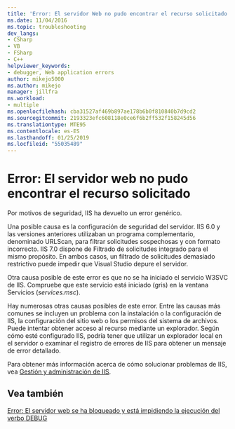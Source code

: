 ```yaml
---
title: 'Error: El servidor Web no pudo encontrar el recurso solicitado | Microsoft Docs'
ms.date: 11/04/2016
ms.topic: troubleshooting
dev_langs:
- CSharp
- VB
- FSharp
- C++
helpviewer_keywords:
- debugger, Web application errors
author: mikejo5000
ms.author: mikejo
manager: jillfra
ms.workload:
- multiple
ms.openlocfilehash: cba31527af469b897ae178b6b0f810840b7d9cd2
ms.sourcegitcommit: 2193323efc608118e0ce6f6b2ff532f158245d56
ms.translationtype: MTE95
ms.contentlocale: es-ES
ms.lasthandoff: 01/25/2019
ms.locfileid: "55035489"
---
```

# <a name="error-the-web-server-could-not-find-the-requested-resource"></a>Error: El servidor web no pudo encontrar el recurso solicitado
Por motivos de seguridad, IIS ha devuelto un error genérico.  

Una posible causa es la configuración de seguridad del servidor. IIS 6.0 y las versiones anteriores utilizaban un programa complementario, denominado URLScan, para filtrar solicitudes sospechosas y con formato incorrecto. IIS 7.0 dispone de Filtrado de solicitudes integrado para el mismo propósito. En ambos casos, un filtrado de solicitudes demasiado restrictivo puede impedir que Visual Studio depure el servidor.  

Otra causa posible de este error es que no se ha iniciado el servicio W3SVC de IIS. Compruebe que este servicio está iniciado (gris) en la ventana Servicios (*services.msc*).

Hay numerosas otras causas posibles de este error. Entre las causas más comunes se incluyen un problema con la instalación o la configuración de IIS, la configuración del sitio web o los permisos del sistema de archivos. Puede intentar obtener acceso al recurso mediante un explorador. Según cómo esté configurado IIS, podría tener que utilizar un explorador local en el servidor o examinar el registro de errores de IIS para obtener un mensaje de error detallado.  
  
 Para obtener más información acerca de cómo solucionar problemas de IIS, vea [Gestión y administración de IIS](/iis/manage/provisioning-and-managing-iis/iis-management-and-administration).  
  
## <a name="see-also"></a>Vea también  
 [Error: El servidor web se ha bloqueado y está impidiendo la ejecución del verbo DEBUG](../debugger/error-the-web-server-has-been-locked-down-and-is-blocking-the-debug-verb.md)